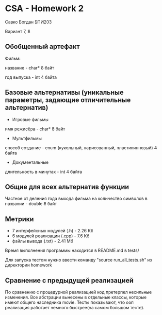 # CSA - Homework 2

Савко Богдан БПИ203

Вариант 7, 8

## Обобщенный артефакт
Фильм:

название - char*
8 байт

год выпуска - int
4 байта

## Базовые альтернативы (уникальные параметры, задающие отличительные альтернатив)
- Игровые фильмы

имя режисёра - char* 8 байт

- Мультфильмы

способ создание - enum (кукольный, нарисованный, пластилинновый) 4 байта
- Документальные

длительность в минутах - int 4 байта

## Общие для всех альтернатив функции
Частное от деления года выхода фильма
на количество
символов в названии - double 8 байт

## Метрики

- 7 интерфейсных модулей (.h) - 2.26 Кб
- 6 модулей реализации (.cpp) - 7.6 Кб
- файлы вывода (.txt) - 2.41 Мб


Время выполнения программы находится в README.md в tests/

Для запуска тестом нужно ввести команду "source run_all_tests.sh" из директории homework

## Сравнение с предыдущей реализацией
По сравнению с процедурной реализацией код претерпел несильные изменения. Все абстрации вынесены в отдельные классы, которые имеют общего наследника movie.
Тесты показывают, что ооп реализация работает немного быстрее(на самом большом тесте).